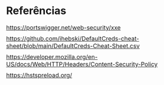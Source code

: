 # Referências

<div style="font-size: 16px;margin-bottom: 10px">
    <a href="https://portswigger.net/web-security/xxe">https://portswigger.net/web-security/xxe</a>
</div>
<div style="font-size: 16px;margin-bottom: 10px">
    <a href="https://github.com/ihebski/DefaultCreds-cheat-sheet/blob/main/DefaultCreds-Cheat-Sheet.csv">https://github.com/ihebski/DefaultCreds-cheat-sheet/blob/main/DefaultCreds-Cheat-Sheet.csv</a>
</div>

<div style="font-size: 16px;margin-bottom: 10px">
    <a href="https://developer.mozilla.org/en-US/docs/Web/HTTP/Headers/Content-Security-Policy">https://developer.mozilla.org/en-US/docs/Web/HTTP/Headers/Content-Security-Policy</a>
</div>

<div style="font-size: 16px;margin-bottom: 10px">
    <a href="https://hstspreload.org/">https://hstspreload.org/</a>
</div>